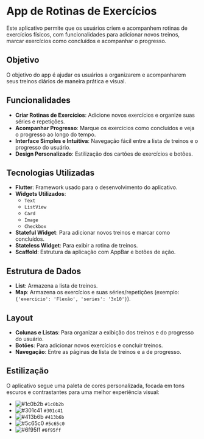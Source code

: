 # App de Rotinas de Exercícios

Este aplicativo permite que os usuários criem e acompanhem rotinas de exercícios físicos, com funcionalidades para adicionar novos treinos, marcar exercícios como concluídos e acompanhar o progresso.

## Objetivo

O objetivo do app é ajudar os usuários a organizarem e acompanharem seus treinos diários de maneira prática e visual. 

## Funcionalidades

- **Criar Rotinas de Exercícios**: Adicione novos exercícios e organize suas séries e repetições.
- **Acompanhar Progresso**: Marque os exercícios como concluídos e veja o progresso ao longo do tempo.
- **Interface Simples e Intuitiva**: Navegação fácil entre a lista de treinos e o progresso do usuário.
- **Design Personalizado**: Estilização dos cartões de exercícios e botões.

## Tecnologias Utilizadas

- **Flutter**: Framework usado para o desenvolvimento do aplicativo.
- **Widgets Utilizados**:
  - `Text`
  - `ListView`
  - `Card`
  - `Image`
  - `Checkbox`
- **Stateful Widget**: Para adicionar novos treinos e marcar como concluídos.
- **Stateless Widget**: Para exibir a rotina de treinos.
- **Scaffold**: Estrutura da aplicação com AppBar e botões de ação.

## Estrutura de Dados

- **List**: Armazena a lista de treinos.
- **Map**: Armazena os exercícios e suas séries/repetições (exemplo: `{'exercicio': 'Flexão', 'series': '3x10'}`).

## Layout

- **Colunas e Listas**: Para organizar a exibição dos treinos e do progresso do usuário.
- **Botões**: Para adicionar novos exercícios e concluir treinos.
- **Navegação**: Entre as páginas de lista de treinos e a de progresso.

## Estilização

O aplicativo segue uma paleta de cores personalizada, focada em tons escuros e contrastantes para uma melhor experiência visual:
- ![#1c0b2b](https://via.placeholder.com/15/1c0b2b/000000?text=+) `#1c0b2b`
- ![#301c41](https://via.placeholder.com/15/301c41/000000?text=+) `#301c41`
- ![#413b6b](https://via.placeholder.com/15/413b6b/000000?text=+) `#413b6b`
- ![#5c65c0](https://via.placeholder.com/15/5c65c0/000000?text=+) `#5c65c0`
- ![#6f95ff](https://via.placeholder.com/15/6f95ff/000000?text=+) `#6f95ff`
